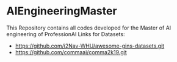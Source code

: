 # AIEngineeringMaster
This Repository contains all codes developed for the Master of AI engineering of ProfessionAI
Links for Datasets:
- https://github.com/i2Nav-WHU/awesome-gins-datasets.git
- https://github.com/commaai/comma2k19.git
